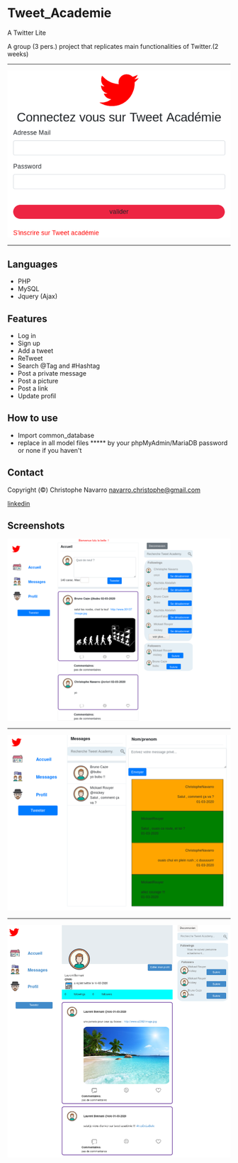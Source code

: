 # Tweet_Academie
A Twitter Lite

A group (3 pers.) project that replicates  main functionalities of Twitter.(2 weeks)
___   
![alt text](https://github.com/Crinav/Tweet_Academie/blob/master/Tweet%20Acad%C3%A9mie.png "main page")  
___  

## Languages
* PHP
* MySQL
* Jquery (Ajax)

## Features 
* Log in
* Sign up 
* Add a tweet
* ReTweet
* Search @Tag and #Hashtag
* Post a private message
* Post a picture
* Post a link
* Update profil  
  
## How to use
* Import common_database
* replace in all model files ***** by your phpMyAdmin/MariaDB password or none if you haven't
  
## Contact  

Copyright (©) Christophe Navarro <navarro.christophe@gmail.com>

[linkedin](https://www.linkedin.com/in/christophe-navarro-b5173a171)  

## Screenshots
  
![alt text](https://github.com/Crinav/Tweet_Academie/blob/master/Tweet%20Academy-Accueil.png "main page")  
___  

![alt text](https://github.com/Crinav/Tweet_Academie/blob/master/Tweet%20Academy-Messagerie.png)   
___  

![alt text](https://github.com/Crinav/Tweet_Academie/blob/master/profil_tweeter.png)  

  